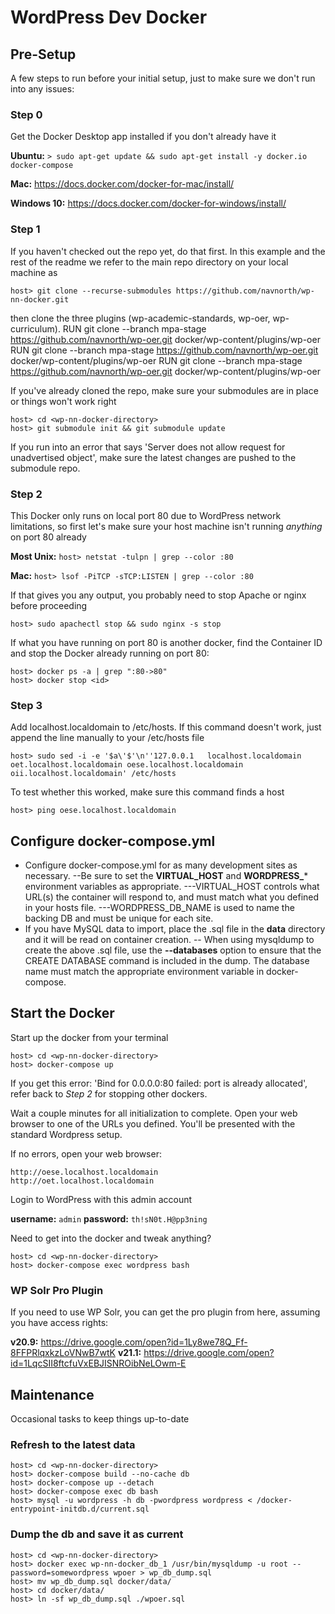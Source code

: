 # WordPress Dev Docker

## Pre-Setup

A few steps to run before your initial setup, just to make sure we don't run into any issues:

### Step 0

Get the Docker Desktop app installed if you don't already have it

**Ubuntu:** `> sudo apt-get update && sudo apt-get install -y docker.io docker-compose`

**Mac:** https://docs.docker.com/docker-for-mac/install/

**Windows 10:** https://docs.docker.com/docker-for-windows/install/

### Step 1

If you haven't checked out the repo yet, do that first. In this example and the rest of the readme we refer to the main repo directory on your local machine as <wp-nn-docker-directory>

    host> git clone --recurse-submodules https://github.com/navnorth/wp-nn-docker.git

then clone the three plugins (wp-academic-standards, wp-oer, wp-curriculum).
    RUN git clone --branch mpa-stage https://github.com/navnorth/wp-oer.git  docker/wp-content/plugins/wp-oer
    RUN git clone --branch mpa-stage https://github.com/navnorth/wp-oer.git  docker/wp-content/plugins/wp-oer
    RUN git clone --branch mpa-stage https://github.com/navnorth/wp-oer.git  docker/wp-content/plugins/wp-oer
	
If you've already cloned the repo, make sure your submodules are in place or things won't work right

    host> cd <wp-nn-docker-directory>
    host> git submodule init && git submodule update

If you run into an error that says 'Server does not allow request for unadvertised object', make sure the latest changes are pushed to the submodule repo.

### Step 2

This Docker only runs on local port 80 due to WordPress network limitations, so first let's make sure your host machine isn't running *anything* on port 80 already

**Most Unix:** `host> netstat -tulpn | grep --color :80`

**Mac:** `host> lsof -PiTCP -sTCP:LISTEN | grep --color :80`

If that gives you any output, you probably need to stop Apache or nginx before proceeding

    host> sudo apachectl stop && sudo nginx -s stop

If what you have running on port 80 is another docker, find the Container ID and stop the Docker already running on port 80:

    host> docker ps -a | grep ":80->80"
    host> docker stop <id>

### Step 3

Add localhost.localdomain to /etc/hosts. If this command doesn't work, just append the line manually to your /etc/hosts file

    host> sudo sed -i -e '$a\'$'\n''127.0.0.1   localhost.localdomain oet.localhost.localdomain oese.localhost.localdomain oii.localhost.localdomain' /etc/hosts

To test whether this worked, make sure this command finds a host

    host> ping oese.localhost.localdomain

## Configure docker-compose.yml

- Configure docker-compose.yml for as many development sites as necessary.
--Be sure to set the **VIRTUAL_HOST** and **WORDPRESS_*** environment variables as appropriate.
---VIRTUAL_HOST controls what URL(s) the container will respond to, and must match what you defined in your hosts file.
---WORDPRESS_DB_NAME is used to name the backing DB and must be unique for each site.
- If you have MySQL data to import, place the .sql file in the **data** directory and it will be read on container creation.
-- When using mysqldump to create the above .sql file, use the **--databases** option to ensure that the CREATE DATABASE command is included in the dump.  The database name must match the appropriate environment variable in docker-compose.

## Start the Docker

Start up the docker from your terminal

    host> cd <wp-nn-docker-directory>
    host> docker-compose up

If you get this error: 'Bind for 0.0.0.0:80 failed: port is already allocated', refer back to *Step 2* for stopping other dockers.

Wait a couple minutes for all initialization to complete.  Open your web browser to one of the URLs you defined.  You'll be presented with the standard Wordpress setup.

If no errors, open your web browser:

    http://oese.localhost.localdomain
    http://oet.localhost.localdomain

Login to WordPress with this admin account

**username:** `admin`
**password:** `th!sN0t.H@pp3ning`

Need to get into the docker and tweak anything?

    host> cd <wp-nn-docker-directory>
    host> docker-compose exec wordpress bash

### WP Solr Pro Plugin

If you need to use WP Solr, you can get the pro plugin from here, assuming you have access rights:

**v20.9:** https://drive.google.com/open?id=1Ly8we78Q_Ff-8FFPRlqxkzLoVNwB7wtK
**v21.1:** https://drive.google.com/open?id=1LqcSII8ftcfuVxEBJISNROibNeLOwm-E


## Maintenance

Occasional tasks to keep things up-to-date

### Refresh to the latest data

    host> cd <wp-nn-docker-directory>
    host> docker-compose build --no-cache db
    host> docker-compose up --detach
    host> docker-compose exec db bash
    host> mysql -u wordpress -h db -pwordpress wordpress < /docker-entrypoint-initdb.d/current.sql

### Dump the db and save it as current

    host> cd <wp-nn-docker-directory>
    host> docker exec wp-nn-docker_db_1 /usr/bin/mysqldump -u root --password=somewordpress wpoer > wp_db_dump.sql
    host> mv wp_db_dump.sql docker/data/
    host> cd docker/data/
    host> ln -sf wp_db_dump.sql ./wpoer.sql


